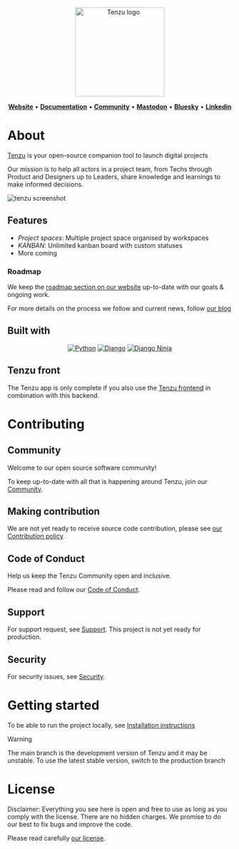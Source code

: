 <div align="center">

<img src="https://tenzu.net/media/images/tenzu_logo_full_animated_HRtDXL8.original.svg" alt="Tenzu logo" width="200" />

<a href="https://tenzu.net"><b>Website</b></a> •
<a href="https://tenzu.net/docs"><b>Documentation</b></a> •
<a href="https://community.tenzu.net/"><b>Community</b></a> •
<a href="https://fosstodon.org/@tenzu"><b>Mastodon</b></a> •
<a href="https://bsky.app/profile/tenzu.app"><b>Bluesky</b></a> •
<a href="https://www.linkedin.com/company/biru-scop-arl/"><b>Linkedin</b></a>

</div>


# About

[Tenzu](https://tenzu.app/) is your open-source companion tool to launch digital projects

Our mission is to help all actors in a project team, from Techs through Product and Designers up to Leaders, 
share knowledge and learnings to make informed decisions.

![tenzu screenshot](https://tenzu.net/media/images/tenzu-screenshoot-RS_kMgBpJ0.original.png)

## Features
- *Project spaces*: Multiple project space organised by workspaces
- *KANBAN*: Unlimited kanban board with custom statuses
- More coming

### Roadmap

We keep the [roadmap section on our website](https://tenzu.net/#roadmap) up-to-date with our goals & ongoing work.

For more details on the process we follow and current news, follow [our blog](https://tenzu.net/blog)

## Built with

<div align="center">
    
  [![Python][python-badge]][python-url]
  [![Django][django-badge]][django-url]
  [![Django Ninja][djangoninja-badge]][djangoninja-url]
    
</div>

## Tenzu front
The Tenzu app is only complete if you also use the [Tenzu frontend](https://github.com/BIRU-Scop/tenzu-front/)
in combination with this backend.

# Contributing

## Community

Welcome to our open source software community!

To keep up-to-date with all that is happening around Tenzu, join our [Community](https://community.tenzu.net/).

## Making contribution

We are not yet ready to receive source code contribution, please see [our Contribution policy](CONTRIBUTING.md).

## Code of Conduct

Help us keep the Tenzu Community open and inclusive. 

Please read and follow our [Code of Conduct](CODE_OF_CONDUCT.md).

## Support

For support request, see [Support](SUPPORT.md).
This project is not yet ready for production.

## Security

For security issues, see [Security](SECURITY.md).

# Getting started

To be able to run the project locally, see [Installation instructions](INSTALL.md)

> [!WARNING]
> The main branch is the development version of Tenzu and it may be unstable. 
> To use the latest stable version, switch to the production branch


# License

Disclaimer: Everything you see here is open and free to use as long 
as you comply with the license. There are no hidden charges. 
We promise to do our best to fix bugs and improve the code.

Please read carefully [our license](LICENSE.md).


<!-- MARKDOWN LINKS & IMAGES -->
[python-badge]: https://img.shields.io/badge/python-3670A0?style=for-the-badge&logo=python&logoColor=ffdd54
[python-url]: https://www.python.org/
[djangoninja-badge]: https://img.shields.io/badge/Django%20Ninja-4cae4f?style=for-the-badge
[djangoninja-url]: https://django-ninja.dev/
[django-badge]: https://img.shields.io/badge/django-092E20.svg?style=for-the-badge&logo=django&logoColor=white
[django-url]: https://www.djangoproject.com/

